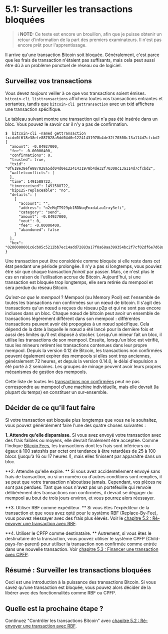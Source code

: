 # 5.1: Surveiller les transactions bloquées

> :information_source: **NOTE:** Ce texte est encore un brouillon, afin que je puisse obtenir un retour d'information de la part des premiers examinateurs. Il n'est pas encore prêt pour l'apprentissage.

Il arrive qu'une transaction Bitcoin soit bloquée. Généralement, c'est parce que les frais de transaction n'étaient pas suffisants, mais cela peut aussi être dû à un problème ponctuel de réseau ou de logiciel.

## Surveillez vos transactions

Vous devez _toujours_ veiller à ce que vos transactions soient émises. `bitcoin-cli listtransactions` affichera toutes vos transactions entrantes et sortantes, tandis que `bitcoin-cli gettransaction` avec un txid affichera une transaction spécifique. 

Le tableau suivant montre une transaction qui n'a pas été insérée dans un bloc. Vous pouvez le savoir car il n'y a pas de confirmation. 

```
$  bitcoin-cli -named gettransaction txid=0f618e38efe887028a5dd04d0e12241431978b4de32f70308c13a114d7cfcbd2
{
  "amount": -0.84927000,
  "fee": -0.00000400,
  "confirmations": 0,
  "trusted": true,
  "txid": "0f618e38efe887028a5dd04d0e12241431978b4de32f70308c13a114d7cfcbd2",
  "walletconflicts": [
  ],
  "time": 1491588722,
  "timereceived": 1491588722,
  "bip125-replaceable": "no",
  "details": [
    {
      "account": "",
      "address": "n2eMqTT929pb1RDNuqEnxdaLau1rxy3efi",
      "category": "send",
      "amount": -0.84927000,
      "vout": 0,
      "fee": -0.00000400,
      "abandoned": false
    }
  ],
  "hex": "0200000001c6cb05c5212bb7ec14add72883a17f0a68aa399354bc2f7cf02df6e7d68a6937000000006a47304402203f21d769cbf3cf1626ef09bb35d0d8e88efe9f14d097f4b493628e96b2e1c90b0220162ff60701525e70942f5090dc48ec2b2f3b87cd40185351ab316991567f61c50121029045eaa55d283526c723e6d5495d9b3f077b545563f86465aafcd9bfdd50359effffffff0118e20f05000000001976a914e7c1345fc8f87c68170b3aa798a956c2fe6a9eff88ac00000000"
}
```
Une transaction peut être considérée comme bloquée si elle reste dans cet état pendant une période prolongée. Il n'y a pas si longtemps, vous pouviez être sûr que chaque transaction _finirait_ par passer. Mais, ce n'est plus le cas en raison de l'utilisation accrue de Bitcoin. Aujourd'hui, si une transaction est bloquée trop longtemps, elle sera retirée du mempool et sera perdue du réseau Bitcoin.

_Qu'est-ce que le mempool_ ? Mempool (ou Memory Pool) est l'ensemble de toutes les transactions non confirmées sur un nœud de bitcoin. Il s'agit des transactions qu'un nœud a reçues du réseau p2p et qui ne sont pas encore incluses dans un bloc. Chaque nœud de bitcoin peut avoir un ensemble de transactions légèrement différent dans son mempool : différentes transactions peuvent avoir été propogées à un nœud spécifique. Cela dépend de la date à laquelle le nœud a été lancé pour la dernière fois et aussi des limites qu'il est disposé à stocker. Lorsqu'un mineur fait un bloc, il utilise les transactions de son mempool. Ensuite, lorsqu'un bloc est vérifié, tous les mineurs retirent les transactions contenues dans leur propre mempool. Depuis la version 0.12 de Bitcoin, les transactions non confirmées peuvent également expirer des mempools si elles sont trop anciennes, généralement 72 heures, et depuis la version 0.14.0, le délai d'expulsion a été porté à 2 semaines. Les groupes de minage peuvent avoir leurs propres mécanismes de gestion des mempools.

Cette liste de toutes les [transactions non confirmées](https://blockchain.info/unconfirmed-transactions) peut ne pas correspondre au mempool d'une machine individuelle, mais elle devrait (la plupart du temps) en constituer un sur-ensemble.

## Décider de ce qu'il faut faire

Si votre transaction est bloquée plus longtemps que vous ne le souhaitez, vous pouvez généralement faire l'une des quatre choses suivantes :

**1. Attendre qu'elle disparaisse.** Si vous avez envoyé votre transaction avec des frais faibles ou moyens, elle devrait finalement être acceptée. Comme l'indique [Bitcoin Fees](https://bitcoinfees.21.co/), les transactions dont les frais sont inférieurs ou égaux à 100 satoshis par octet ont tendance à être retardées de 25 à 100 blocs (jusqu'à 16 ou 17 heures !), mais elles finissent par apparaître dans un bloc.

**2. Attendre qu'elle expire. ** Si vous avez accidentellement envoyé sans frais de transaction, ou si un numéro ou d'autres conditions sont remplies, il se peut que votre transaction n'aboutisse jamais. Cependant, vos pièces ne sont pas perdues. Tant que vous n'avez pas un portefeuille qui renvoie délibérément des transactions non confirmées, il devrait se dégager du mempool au bout de trois jours environ, et vous pourrez alors réessayer.

**3. Utiliser RBF comme expéditeur. ** Si vous êtes l'expéditeur de la transaction et que vous avez opté pour le système RBF (Replace-By-Fee), vous pouvez réessayer avec des frais plus élevés. Voir le [chapitre 5.2 : Ré-envoyer une transaction avec RBF](05_2_Re_envoyer_une_transaction_avec_RBF.md).

**4. Utiliser le CPFP comme destinataire. ** Autrement, si vous êtes le destinataire de la transaction, vous pouvez utiliser le système CPFP (Child-pays-for-parent) pour utiliser la transaction non confirmée comme entrée dans une nouvelle transaction. Voir [chapitre 5.3 : Financer une transaction avec CPFP](05_3_Financer_une_transaction_avec_CPFP.md).



## Résumé : Surveiller les transactions bloquées

Ceci est une introduction à la puissance des transactions Bitcoin. Si vous savez qu'une transaction est bloquée, vous pouvez alors décider de la libérer avec des fonctionnalités comme RBF ou CPFP.

## Quelle est la prochaine étape ?

Continuez "Contrôler les transactions Bitcoin" avec [chapitre 5.2 : Ré-envoyer une transaction avec RBF](05_2_Re_envoyer_une_transaction_avec_RBF.md).